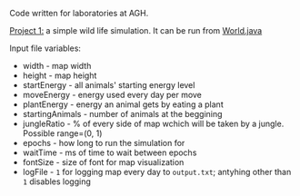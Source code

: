 Code written for laboratories at AGH.

[Project 1:](https://github.com/remilvus/Object_Oriented_Programming_course/tree/master/agh/src/agh/cs/project) a simple wild life simulation. It can be run from [World.java](https://github.com/remilvus/Object_Oriented_Programming_course/blob/master/agh/src/main/World.java)

Input file variables:
* width - map width
* height - map height
* startEnergy - all animals' starting energy level
* moveEnergy - energy used every day per move
* plantEnergy - energy an animal gets by eating a plant
* startingAnimals - number of animals at the beggining
* jungleRatio - % of every side of map wchich will be taken by a jungle. Possible range=(0, 1)
* epochs - how long to run the simulation for
* waitTime - ms of time to wait between epochs
* fontSize - size of font for map visualization
* logFile - `1` for logging map every day to `output.txt`; antyhing other than `1` disables logging
